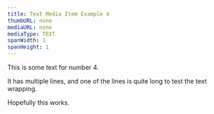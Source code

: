 ```yaml
---
title: Text Media Item Example 4
thumbURL: none
mediaURL: none
mediaType: TEXT
spanWidth: 1
spanHeight: 1
---
```


This is some text for number 4.

It has multiple lines, and one of the lines is quite long to test the text wrapping.

Hopefully this works.